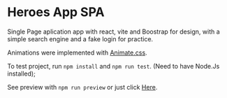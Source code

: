 # Heroes App SPA

Single Page aplication app with react, vite and Boostrap for design, with a simple search engine and a fake login for 
practice. 

Animations were implemented with [Animate.css](https://animate.style/).

To test project, run ```npm install``` and ```npm run test```. (Need to have Node.Js installed);

See preview with ```npm run preview``` or just click  [Here](https://rodolf0dsg.github.io/heroes-app-spa/).